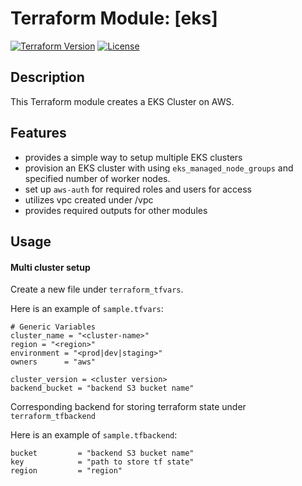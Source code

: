 # Terraform Module: [eks]

[![Terraform Version](https://img.shields.io/badge/Terraform-%3E%3D%200.12-green.svg)](https://www.terraform.io/downloads.html)
[![License](https://img.shields.io/badge/license-MIT-blue.svg)](https://github.com/<your_username>/<repo_name>/blob/main/LICENSE)

## Description
This Terraform module creates a EKS Cluster on AWS.

## Features

- provides a simple way to setup multiple EKS clusters
- provision an EKS cluster with using `eks_managed_node_groups` and specified number of worker nodes.
- set up `aws-auth` for required roles and users for access
- utilizes vpc created under /vpc 
- provides required outputs for other modules

## Usage

#### Multi cluster setup

Create a new file under `terraform_tfvars`.

Here is an example of `sample.tfvars`:

```hcl
# Generic Variables
cluster_name = "<cluster-name>"
region = "<region>"
environment = "<prod|dev|staging>"
owners      = "aws"

cluster_version = <cluster version>
backend_bucket = "backend S3 bucket name"
```

Corresponding backend for storing terraform state under `terraform_tfbackend`

Here is an example of `sample.tfbackend`:

```hcl
bucket         = "backend S3 bucket name"
key            = "path to store tf state"
region         = "region"
```